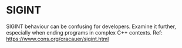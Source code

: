 # SIGINT

SIGINT behaviour can be confusing for developers. Examine it further, especially
when ending programs in complex C++ contexts. Ref: https://www.cons.org/cracauer/sigint.html
